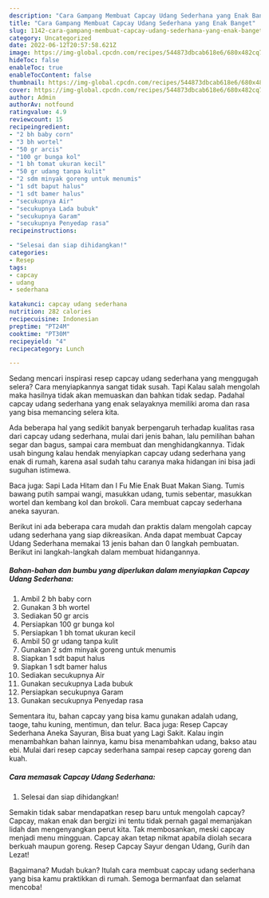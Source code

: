 ```yaml
---
description: "Cara Gampang Membuat Capcay Udang Sederhana yang Enak Banget"
title: "Cara Gampang Membuat Capcay Udang Sederhana yang Enak Banget"
slug: 1142-cara-gampang-membuat-capcay-udang-sederhana-yang-enak-banget
category: Uncategorized
date: 2022-06-12T20:57:58.621Z
image: https://img-global.cpcdn.com/recipes/544873dbcab618e6/680x482cq70/capcay-udang-sederhana-foto-resep-utama.jpg
hideToc: false
enableToc: true
enableTocContent: false
thumbnail: https://img-global.cpcdn.com/recipes/544873dbcab618e6/680x482cq70/capcay-udang-sederhana-foto-resep-utama.jpg
cover: https://img-global.cpcdn.com/recipes/544873dbcab618e6/680x482cq70/capcay-udang-sederhana-foto-resep-utama.jpg
author: Admin
authorAv: notfound
ratingvalue: 4.9
reviewcount: 15
recipeingredient:
- "2 bh baby corn"
- "3 bh wortel"
- "50 gr arcis"
- "100 gr bunga kol"
- "1 bh tomat ukuran kecil"
- "50 gr udang tanpa kulit"
- "2 sdm minyak goreng untuk menumis"
- "1 sdt baput halus"
- "1 sdt bamer halus"
- "secukupnya Air"
- "secukupnya Lada bubuk"
- "secukupnya Garam"
- "secukupnya Penyedap rasa"
recipeinstructions:

- "Selesai dan siap dihidangkan!"
categories:
- Resep
tags:
- capcay
- udang
- sederhana

katakunci: capcay udang sederhana 
nutrition: 282 calories
recipecuisine: Indonesian
preptime: "PT24M"
cooktime: "PT30M"
recipeyield: "4"
recipecategory: Lunch

---
```



Sedang mencari inspirasi resep capcay udang sederhana yang menggugah selera? Cara menyiapkannya sangat tidak susah. Tapi Kalau salah mengolah maka hasilnya tidak akan memuaskan dan bahkan tidak sedap. Padahal capcay udang sederhana yang enak selayaknya memiliki aroma dan rasa yang bisa memancing selera kita.


Ada beberapa hal yang sedikit banyak berpengaruh terhadap kualitas rasa dari capcay udang sederhana, mulai dari jenis bahan, lalu pemilihan bahan segar dan bagus, sampai cara membuat dan menghidangkannya. Tidak usah bingung kalau hendak menyiapkan capcay udang sederhana yang enak di rumah, karena asal sudah tahu caranya maka hidangan ini bisa jadi suguhan istimewa.

Baca juga: Sapi Lada Hitam dan I Fu Mie Enak Buat Makan Siang. Tumis bawang putih sampai wangi, masukkan udang, tumis sebentar, masukkan wortel dan kembang kol dan brokoli. Cara membuat capcay sederhana aneka sayuran.


Berikut ini ada beberapa cara mudah dan praktis dalam mengolah capcay udang sederhana yang siap dikreasikan. Anda dapat membuat Capcay Udang Sederhana memakai 13 jenis bahan dan 0 langkah pembuatan. Berikut ini langkah-langkah dalam membuat hidangannya.

<!--inarticleads1-->

##### Bahan-bahan dan bumbu yang diperlukan dalam menyiapkan Capcay Udang Sederhana:

1. Ambil 2 bh baby corn
1. Gunakan 3 bh wortel
1. Sediakan 50 gr arcis
1. Persiapkan 100 gr bunga kol
1. Persiapkan 1 bh tomat ukuran kecil
1. Ambil 50 gr udang tanpa kulit
1. Gunakan 2 sdm minyak goreng untuk menumis
1. Siapkan 1 sdt baput halus
1. Siapkan 1 sdt bamer halus
1. Sediakan secukupnya Air
1. Gunakan secukupnya Lada bubuk
1. Persiapkan secukupnya Garam
1. Gunakan secukupnya Penyedap rasa


Sementara itu, bahan capcay yang bisa kamu gunakan adalah udang, taoge, tahu kuning, mentimun, dan telur. Baca juga: Resep Capcay Sederhana Aneka Sayuran, Bisa buat yang Lagi Sakit. Kalau ingin menambahkan bahan lainnya, kamu bisa menambahkan udang, bakso atau ebi. Mulai dari resep capcay sederhana sampai resep capcay goreng dan kuah. 

<!--inarticleads2-->

##### Cara memasak Capcay Udang Sederhana:


1. Selesai dan siap dihidangkan!

Semakin tidak sabar mendapatkan resep baru untuk mengolah capcay? Capcay, makan enak dan bergizi ini tentu tidak pernah gagal memanjakan lidah dan mengenyangkan perut kita. Tak membosankan, meski capcay menjadi menu mingguan. Capcay akan tetap nikmat apabila diolah secara berkuah maupun goreng. Resep Capcay Sayur dengan Udang, Gurih dan Lezat! 

Bagaimana? Mudah bukan? Itulah cara membuat capcay udang sederhana yang bisa kamu praktikkan di rumah. Semoga bermanfaat dan selamat mencoba!
